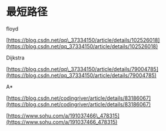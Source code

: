 # 最短路径

floyd 

[https://blog.csdn.net/qq\_37334150/article/details/102526018](https://blog.csdn.net/qq_37334150/article/details/102526018)

Dijkstra 

[https://blog.csdn.net/qq\_37334150/article/details/79004785](https://blog.csdn.net/qq_37334150/article/details/79004785)

A\*

[https://blog.csdn.net/codingriver/article/details/83186067](https://blog.csdn.net/codingriver/article/details/83186067)

[https://www.sohu.com/a/191037466\_478315](https://www.sohu.com/a/191037466_478315)

